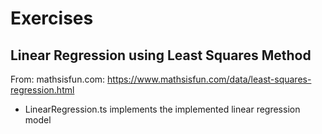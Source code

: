 # Exercises

## Linear Regression using Least Squares Method

From: mathsisfun.com: https://www.mathsisfun.com/data/least-squares-regression.html

-   LinearRegression.ts implements the implemented linear regression model
